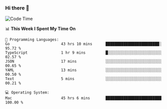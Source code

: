### Hi there 👋

<!--
**CrazyCollin/crazycollin** is a ✨ _special_ ✨ repository because its `README.md` (this file) appears on your GitHub profile.

Here are some ideas to get you started:

- 🔭 I’m currently working on ...
- 🌱 I’m currently learning ...
- 👯 I’m looking to collaborate on ...
- 🤔 I’m looking for help with ...
- 💬 Ask me about ...
- 📫 How to reach me: ...
- 😄 Pronouns: ...
- ⚡ Fun fact: ...
-->

<!--START_SECTION:waka-->
![Code Time](http://img.shields.io/badge/Code%20Time-4%2C416%20hrs%2039%20mins-blue)

📊 **This Week I Spent My Time On** 

```text
💬 Programming Languages: 
Go                       43 hrs 10 mins      ████████████████████████░   95.72 % 
TypeScript               1 hr 9 mins         █░░░░░░░░░░░░░░░░░░░░░░░░   02.57 % 
JSON                     17 mins             ░░░░░░░░░░░░░░░░░░░░░░░░░   00.65 % 
YAML                     13 mins             ░░░░░░░░░░░░░░░░░░░░░░░░░   00.50 % 
Text                     5 mins              ░░░░░░░░░░░░░░░░░░░░░░░░░   00.21 % 

💻 Operating System: 
Mac                      45 hrs 6 mins       █████████████████████████   100.00 % 
```


<!--END_SECTION:waka-->
